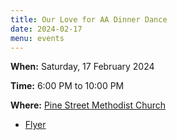 ```yaml
---
title: Our Love for AA Dinner Dance
date: 2024-02-17
menu: events
---
```


**When:** Saturday, 17 February 2024
<!--more-->

**Time:** 6:00 PM to 10:00 PM

**Where:** [Pine Street Methodist Church](/meetings/pine-street/)

- [Flyer](/events/ourloveforaadinnerdance2024.pdf)
